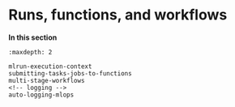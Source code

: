 # Runs, functions, and workflows

**In this section**
```{toctree}
:maxdepth: 2

mlrun-execution-context
submitting-tasks-jobs-to-functions
multi-stage-workflows
<!-- logging -->
auto-logging-mlops
```
